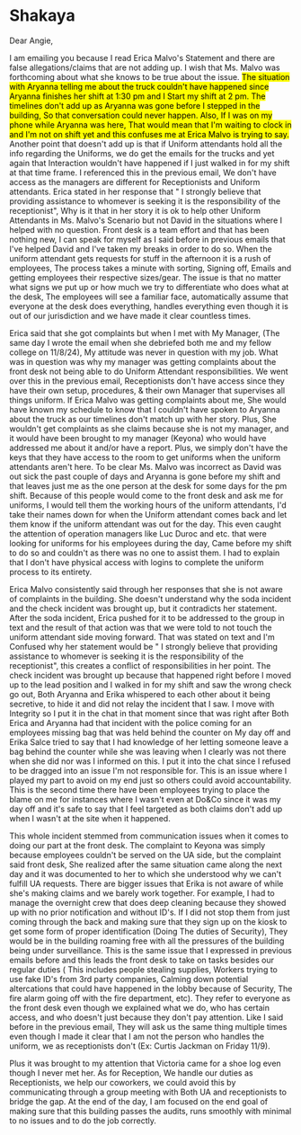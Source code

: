 # Shakaya


Dear Angie,

I am emailing you because I read Erica Malvo's Statement and there are false allegations/claims that are not adding up. I wish that Ms. Malvo was forthcoming about what she knows to be true about the issue. <mark>The situation with Aryanna telling me about the truck couldn't have happened since Aryanna finishes her shift at 1:30 pm and I Start my shift at 2 pm. The timelines don't add up as Aryanna was gone before I stepped in the building, So that conversation could never happen. Also, If I was on my phone while Aryanna was here, That would mean that I'm waiting to clock in and I'm not on shift yet and this confuses me at Erica Malvo is trying to say.</mark> Another point that doesn't add up is that if Uniform attendants hold all the info regarding the Uniforms, we do get the emails for the trucks and yet again that Interaction wouldn't have happened if I just walked in for my shift at that time frame. I referenced this in the previous email, We don't have access as the managers are different for Receptionists and Uniform attendants. Erica stated in her response that " I strongly believe that providing assistance to whomever is seeking it is the responsibility of the receptionist", Why is it that in her story it is ok to help other Uniform Attendants in Ms. Malvo's Scenario but not David in the situations where I helped with no question. Front desk is a team effort and that has been nothing new, I can speak for myself as I said before in previous emails that I've helped David and I've taken my breaks in order to do so. When the uniform attendant gets requests for stuff in the afternoon it is a rush of employees, The process takes a minute with sorting, Signing off, Emails and getting employees their respective sizes/gear.  The issue is that no matter what signs we put up or how much we try to differentiate who does what at the desk, The employees will see a familiar face, automatically assume that everyone at the desk does everything, handles everything even though it is out of our jurisdiction and we have made it clear countless times. 

Erica said that she got complaints but when I met with My Manager, (The same day I wrote the email when she debriefed both me and my fellow college on 11/8/24), My attitude was never in question with my job. What was in question was why my manager was getting complaints about the front desk not being able to do Uniform Attendant responsibilities. We went over this in the previous email, Receptionists don't have access since they have their own setup, procedures, & their own Manager that supervises all things uniform. If Erica Malvo was getting complaints about me, She would have known my schedule to know that I couldn't have spoken to Aryanna about the truck as our timelines don't match up with her story. Plus, She wouldn't get complaints as she claims because she is not my manager, and it would have been brought to my manager (Keyona) who would have addressed me about it and/or have a report. Plus, we simply don't have the keys that they have access to the room to get uniforms when the uniform attendants aren't here. To be clear Ms. Malvo was incorrect as David was out sick the past couple of days and Aryanna is gone before my shift and that leaves just me as the one person at the desk for some days for the pm shift. Because of this people would come to the front desk and ask me for uniforms, I would tell them the working hours of the uniform attendants, I'd take their names down for when the Uniform attendant comes back and let them know if the uniform attendant was out for the day. This even caught the attention of operation managers like Luc Duroc and etc. that were looking for uniforms for his employees during the day, Came before my shift to do so and couldn't as there was no one to assist them. I had to explain that I don't have physical access with logins to complete the uniform process to its entirety.

Erica Malvo consistently said through her responses that she is not aware of complaints in the building. She doesn't understand why the soda incident and the check incident was brought up, but it contradicts her statement. After the soda incident, Erica pushed for it to be addressed to the group in text and the result of that action was that we were told to not touch the uniform attendant side moving forward. That was stated on text and I'm Confused why her statement would be " I strongly believe that providing assistance to whomever is seeking it is the responsibility of the receptionist", this creates a conflict of responsibilities in her point. The check incident was brought up because that happened right before I moved up to the lead position and I walked in for my shift and saw the wrong check go out, Both Aryanna and Erika whispered to each other about it being secretive, to hide it and did not relay the incident that I saw. I move with Integrity so I put it in the chat in that moment since that was right after Both Erica and Aryanna had that incident with the police coming for an employees missing bag that was held behind the counter on My day off and Erika Salce tried to say that I had knowledge of her letting someone leave a bag behind the counter while she was leaving when I clearly was not there when she did nor was I informed on this. I put it into the chat since I refused to be dragged into an issue I'm not responsible for. This is an issue where I played my part to avoid on my end just so others could avoid accountability. This is the second time there have been employees trying to place the blame on me for instances where I wasn't even at Do&Co since it was my day off and it's safe to say that I feel targeted as both claims don't add up when I wasn't at the site when it happened. 


This whole incident stemmed from communication issues when it comes to doing our part at the front desk. The complaint to Keyona was simply because employees couldn't be served on the UA side, but the complaint said front desk, She realized after the same situation came along the next day and it was documented to her to which she understood why we can't fulfill UA requests. There are bigger issues that Erika is not aware of while she's making claims and we barely work together. For example, I had to manage the overnight crew that does deep cleaning because they showed up with no prior notification and without ID's. If I did not stop them from just coming through the back and making sure that they sign up on the kiosk to get some form of proper identification (Doing The duties of Security), They would be in the building roaming free with all the pressures of the building being under surveillance. This is the same issue that I expressed in previous emails before and this leads the front desk to take on tasks besides our regular duties ( This includes people stealing supplies, Workers trying to use fake ID's from 3rd party companies, Calming down potential altercations that could have happened in the lobby because of Security, The fire alarm going off with the fire department, etc). They refer to everyone as the front desk even though we explained what we do, who has certain access, and who doesn't just because they don't pay attention. Like I said before in the previous email, They will ask us the same thing multiple times even though I made it clear that I am not the person who handles the uniform, we as receptionists don't (Ex: Curtis Jackman on Friday 11/9).

Plus it was brought to my attention that Victoria came for a shoe log even though I never met her. As for Reception, We handle our duties as Receptionists, we help our coworkers, we could avoid this by communicating through a group meeting with Both UA and receptionists to bridge the gap. At the end of the day, I am focused on the end goal of making sure that this building passes the audits, runs smoothly with minimal to no issues and to do the job correctly. 
